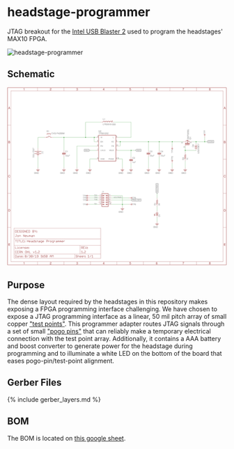 # headstage-programmer
JTAG breakout for the [Intel USB Blaster
2](https://www.digikey.com/short/qqw7hm) used to program the headstages' MAX10
FPGA.

![headstage-programmer](./img/headstage-programmer.png)

## Schematic
![headstage-programmer Schematic](./img/headstage-programmer_schematic.png)

## Purpose
The dense layout required by the headstages in this repository makes exposing a
FPGA programming interface challenging. We have chosen to expose a JTAG
programming interface as a linear, 50 mil pitch array of small copper ["test
points"](https://en.wikipedia.org/wiki/Test_point). This programmer adapter
routes JTAG signals through a set of small ["pogo
pins"](https://en.wikipedia.org/wiki/Pogo_pin) that can reliably make a
temporary electrical connection with the test point array. Additionally, it
contains a AAA battery and boost converter to generate power for the headstage
during programming and to illuminate a white LED on the bottom of the board
that eases pogo-pin/test-point alignment.

## Gerber Files
{% include gerber_layers.md %}

## BOM
The BOM is located on [this google
sheet](https://docs.google.com/spreadsheets/d/1F-KWcdvH_63iXjZf0cgCfDiFX6XXW3qw6rlR8DZrFpQ/edit#gid=673969549).
